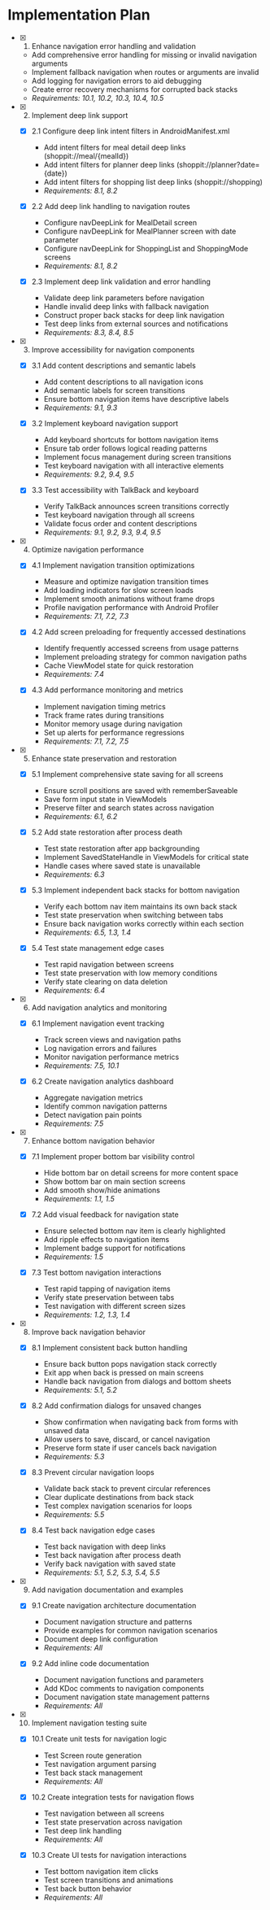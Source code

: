 # Implementation Plan

- [x] 1. Enhance navigation error handling and validation
  - Add comprehensive error handling for missing or invalid navigation arguments
  - Implement fallback navigation when routes or arguments are invalid
  - Add logging for navigation errors to aid debugging
  - Create error recovery mechanisms for corrupted back stacks
  - _Requirements: 10.1, 10.2, 10.3, 10.4, 10.5_

- [x] 2. Implement deep link support
  - [x] 2.1 Configure deep link intent filters in AndroidManifest.xml
    - Add intent filters for meal detail deep links (shoppit://meal/{mealId})
    - Add intent filters for planner deep links (shoppit://planner?date={date})
    - Add intent filters for shopping list deep links (shoppit://shopping)
    - _Requirements: 8.1, 8.2_
  
  - [x] 2.2 Add deep link handling to navigation routes
    - Configure navDeepLink for MealDetail screen
    - Configure navDeepLink for MealPlanner screen with date parameter
    - Configure navDeepLink for ShoppingList and ShoppingMode screens
    - _Requirements: 8.1, 8.2_
  
  - [x] 2.3 Implement deep link validation and error handling
    - Validate deep link parameters before navigation
    - Handle invalid deep links with fallback navigation
    - Construct proper back stacks for deep link navigation
    - Test deep links from external sources and notifications
    - _Requirements: 8.3, 8.4, 8.5_

- [x] 3. Improve accessibility for navigation components
  - [x] 3.1 Add content descriptions and semantic labels
    - Add content descriptions to all navigation icons
    - Add semantic labels for screen transitions
    - Ensure bottom navigation items have descriptive labels
    - _Requirements: 9.1, 9.3_
  
  - [x] 3.2 Implement keyboard navigation support
    - Add keyboard shortcuts for bottom navigation items
    - Ensure tab order follows logical reading patterns
    - Implement focus management during screen transitions
    - Test keyboard navigation with all interactive elements
    - _Requirements: 9.2, 9.4, 9.5_
  
  - [x] 3.3 Test accessibility with TalkBack and keyboard
    - Verify TalkBack announces screen transitions correctly
    - Test keyboard navigation through all screens
    - Validate focus order and content descriptions
    - _Requirements: 9.1, 9.2, 9.3, 9.4, 9.5_

- [x] 4. Optimize navigation performance
  - [x] 4.1 Implement navigation transition optimizations
    - Measure and optimize navigation transition times
    - Add loading indicators for slow screen loads
    - Implement smooth animations without frame drops
    - Profile navigation performance with Android Profiler
    - _Requirements: 7.1, 7.2, 7.3_
  
  - [x] 4.2 Add screen preloading for frequently accessed destinations
    - Identify frequently accessed screens from usage patterns
    - Implement preloading strategy for common navigation paths
    - Cache ViewModel state for quick restoration
    - _Requirements: 7.4_
  
  - [x] 4.3 Add performance monitoring and metrics
    - Implement navigation timing metrics
    - Track frame rates during transitions
    - Monitor memory usage during navigation
    - Set up alerts for performance regressions
    - _Requirements: 7.1, 7.2, 7.5_

- [x] 5. Enhance state preservation and restoration
  - [x] 5.1 Implement comprehensive state saving for all screens
    - Ensure scroll positions are saved with rememberSaveable
    - Save form input state in ViewModels
    - Preserve filter and search states across navigation
    - _Requirements: 6.1, 6.2_
  
  - [x] 5.2 Add state restoration after process death
    - Test state restoration after app backgrounding
    - Implement SavedStateHandle in ViewModels for critical state
    - Handle cases where saved state is unavailable
    - _Requirements: 6.3_
  
  - [x] 5.3 Implement independent back stacks for bottom navigation
    - Verify each bottom nav item maintains its own back stack
    - Test state preservation when switching between tabs
    - Ensure back navigation works correctly within each section
    - _Requirements: 6.5, 1.3, 1.4_
  
  - [x] 5.4 Test state management edge cases
    - Test rapid navigation between screens
    - Test state preservation with low memory conditions
    - Verify state clearing on data deletion
    - _Requirements: 6.4_

- [x] 6. Add navigation analytics and monitoring
  - [x] 6.1 Implement navigation event tracking
    - Track screen views and navigation paths
    - Log navigation errors and failures
    - Monitor navigation performance metrics
    - _Requirements: 7.5, 10.1_
  
  - [x] 6.2 Create navigation analytics dashboard
    - Aggregate navigation metrics
    - Identify common navigation patterns
    - Detect navigation pain points
    - _Requirements: 7.5_

- [x] 7. Enhance bottom navigation behavior
  - [x] 7.1 Implement proper bottom bar visibility control
    - Hide bottom bar on detail screens for more content space
    - Show bottom bar on main section screens
    - Add smooth show/hide animations
    - _Requirements: 1.1, 1.5_
  
  - [x] 7.2 Add visual feedback for navigation state
    - Ensure selected bottom nav item is clearly highlighted
    - Add ripple effects to navigation items
    - Implement badge support for notifications
    - _Requirements: 1.5_
  
  - [x] 7.3 Test bottom navigation interactions
    - Test rapid tapping of navigation items
    - Verify state preservation between tabs
    - Test navigation with different screen sizes
    - _Requirements: 1.2, 1.3, 1.4_

- [x] 8. Improve back navigation behavior
  - [x] 8.1 Implement consistent back button handling
    - Ensure back button pops navigation stack correctly
    - Exit app when back is pressed on main screens
    - Handle back navigation from dialogs and bottom sheets
    - _Requirements: 5.1, 5.2_
  
  - [x] 8.2 Add confirmation dialogs for unsaved changes
    - Show confirmation when navigating back from forms with unsaved data
    - Allow users to save, discard, or cancel navigation
    - Preserve form state if user cancels back navigation
    - _Requirements: 5.3_
  
  - [x] 8.3 Prevent circular navigation loops
    - Validate back stack to prevent circular references
    - Clear duplicate destinations from back stack
    - Test complex navigation scenarios for loops
    - _Requirements: 5.5_
  
  - [x] 8.4 Test back navigation edge cases
    - Test back navigation with deep links
    - Test back navigation after process death
    - Verify back navigation with saved state
    - _Requirements: 5.1, 5.2, 5.3, 5.4, 5.5_

- [x] 9. Add navigation documentation and examples
  - [x] 9.1 Create navigation architecture documentation
    - Document navigation structure and patterns
    - Provide examples for common navigation scenarios
    - Document deep link configuration
    - _Requirements: All_
  
  - [x] 9.2 Add inline code documentation
    - Document navigation functions and parameters
    - Add KDoc comments to navigation components
    - Document navigation state management patterns
    - _Requirements: All_

- [x] 10. Implement navigation testing suite
  - [x] 10.1 Create unit tests for navigation logic
    - Test Screen route generation
    - Test navigation argument parsing
    - Test back stack management
    - _Requirements: All_
  
  - [x] 10.2 Create integration tests for navigation flows
    - Test navigation between all screens
    - Test state preservation across navigation
    - Test deep link handling
    - _Requirements: All_
  
  - [x] 10.3 Create UI tests for navigation interactions
    - Test bottom navigation item clicks
    - Test screen transitions and animations
    - Test back button behavior
    - _Requirements: All_
